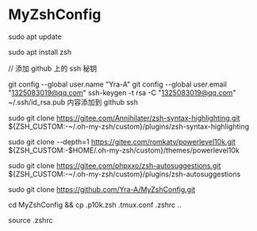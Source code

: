 # MyZshConfig

sudo apt update

sudo apt install zsh

// 添加 github 上的 ssh 秘钥

git config --global user.name "Yra-A"
git config --global user.email "1325083019@qq.com"
ssh-keygen -t rsa -C "1325083019@qq.com"
~/.ssh/id_rsa.pub 内容添加到 github ssh

sudo git clone https://gitee.com/Annihilater/zsh-syntax-highlighting.git ${ZSH_CUSTOM:-~/.oh-my-zsh/custom}/plugins/zsh-syntax-highlighting

sudo git clone --depth=1 https://gitee.com/romkatv/powerlevel10k.git ${ZSH_CUSTOM:-$HOME/.oh-my-zsh/custom}/themes/powerlevel10k

sudo git clone https://gitee.com/phpxxo/zsh-autosuggestions.git ${ZSH_CUSTOM:-~/.oh-my-zsh/custom}/plugins/zsh-autosuggestions

sudo git clone https://github.com/Yra-A/MyZshConfig.git

cd MyZshConfig && cp .p10k.zsh .tmux.conf .zshrc ..

source .zshrc 


